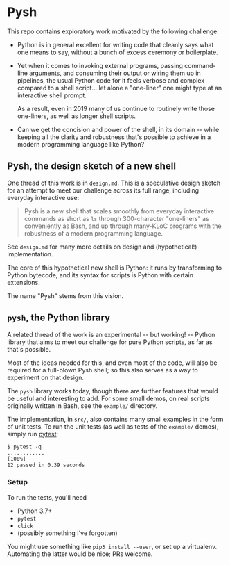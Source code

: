 # Pysh

This repo contains exploratory work motivated by the following
challenge:

* Python is in general excellent for writing code that cleanly says
  what one means to say, without a bunch of excess ceremony or
  boilerplate.

* Yet when it comes to invoking external programs, passing
  command-line arguments, and consuming their output or wiring them up
  in pipelines, the usual Python code for it feels verbose and complex
  compared to a shell script... let alone a "one-liner" one might type
  at an interactive shell prompt.

  As a result, even in 2019 many of us continue to routinely write
  those one-liners, as well as longer shell scripts.

* Can we get the concision and power of the shell, in its domain --
  while keeping all the clarity and robustness that's possible to
  achieve in a modern programming language like Python?


## Pysh, the design sketch of a new shell

One thread of this work is in `design.md`.  This is a speculative
design sketch for an attempt to meet our challenge across its full
range, including everyday interactive use:

> Pysh is a new shell that scales smoothly from everyday interactive
> commands as short as `ls` through 300-character "one-liners" as
> conveniently as Bash, and up through many-KLoC programs with the
> robustness of a modern programming language.

See `design.md` for many more details on design and (hypothetical!)
implementation.

The core of this hypothetical new shell is Python: it runs by
transforming to Python bytecode, and its syntax for scripts is Python
with certain extensions.

The name "Pysh" stems from this vision.


## `pysh`, the Python library

A related thread of the work is an experimental -- but working! --
Python library that aims to meet our challenge for pure Python
scripts, as far as that's possible.

Most of the ideas needed for this, and even most of the code, will
also be required for a full-blown Pysh shell; so this also serves as a
way to experiment on that design.

The `pysh` library works today, though there are further features that
would be useful and interesting to add.  For some small demos, on real
scripts originally written in Bash, see the `example/` directory.

The implementation, in `src/`, also contains many small examples in
the form of unit tests.  To run the unit tests (as well as tests of
the `example/` demos), simply run [pytest]:
```
$ pytest -q
............                                                             [100%]
12 passed in 0.39 seconds
```

[pytest]: https://docs.pytest.org/


### Setup

To run the tests, you'll need
* Python 3.7+
* `pytest`
* `click`
* (possibly something I've forgotten)

You might use something like `pip3 install --user`, or set up a
virtualenv.  Automating the latter would be nice; PRs welcome.
